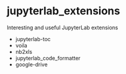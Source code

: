 # jupyterlab_extensions
Interesting and useful JupyterLab extensions

- jupyterlab-toc
- voila
- nb2xls
- jupyterlab_code_formatter
- google-drive
